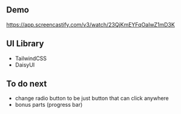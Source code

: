 ## Demo
https://app.screencastify.com/v3/watch/23QjKmEYFqOaIwZ1mD3K

## UI Library
- TailwindCSS
- DaisyUI


## To do next 
- change radio button to be just button that can click anywhere
- bonus parts (progress bar)
